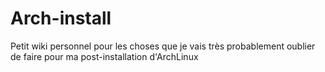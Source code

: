 # Arch-install

Petit wiki personnel pour les choses que je vais très probablement oublier de faire pour ma post-installation d'ArchLinux
